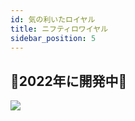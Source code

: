 ```yaml
---
id: 気の利いたロイヤル
title: ニフティロワイヤル
sidebar_position: 5
---
```


## 🚧2022年に開発中🚧

![](/img/niftyroyale_v01.png)

